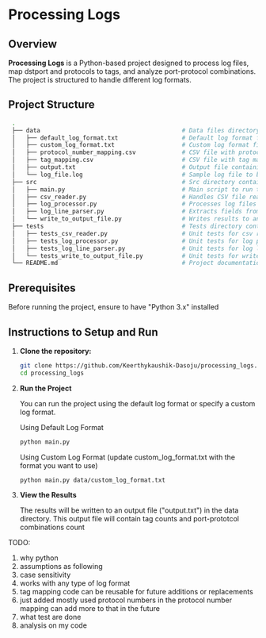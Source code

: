 # Processing Logs

## Overview

**Processing Logs** is a Python-based project designed to process log files, map dstport and protocols to tags, and analyze port-protocol combinations. The project is structured to handle different log formats.
    
## Project Structure

   ```bash
    .
    ├── data                                        # Data files directory
    │   ├── default_log_format.txt                  # Default log format file
    │   ├── custom_log_format.txt                   # Custom log format file (optional)
    │   ├── protocol_number_mapping.csv             # CSV file with protocol-to-number mapping
    │   ├── tag_mapping.csv                         # CSV file with tag mapping
    │   ├── output.txt                              # Output file containing final results
    │   └── log_file.log                            # Sample log file to be processed
    ├── src                                         # Src directory containing code files
    │   ├── main.py                                 # Main script to run the project
    │   ├── csv_reader.py                           # Handles CSV file reading and processing
    │   ├── log_processor.py                        # Processes log files and counts occurrences
    │   ├── log_line_parser.py                      # Extracts fields from log lines
    │   └── write_to_output_file.py                 # Writes results to an output file
    ├── tests                                       # Tests directory containing unittest files
    │   ├── tests_csv_reader.py                     # Unit tests for csv reader
    │   ├── tests_log_processor.py                  # Unit tests for log processor
    │   ├── tests_log_line_parser.py                # Unit tests for log line parser
    │   └── tests_write_to_output_file.py           # Unit tests for write to output file
    └── README.md                                   # Project documentation
   ```

## Prerequisites

Before running the project, ensure to have "Python 3.x" installed

## Instructions to Setup and Run

1. **Clone the repository:**

   ```bash
   git clone https://github.com/Keerthykaushik-Dasoju/processing_logs.git
   cd processing_logs

2. **Run the Project**

    You can run the project using the default log format or specify a custom log format.

    Using Default Log Format

    ```bash
    python main.py
    ```

    Using Custom Log Format (update custom_log_format.txt with the format you want to use)

    ```bash
    python main.py data/custom_log_format.txt
    ```

3. **View the Results**

    The results will be written to an output file ("output.txt") in the data directory. This output file will contain tag counts and port-prototcol combinations count


TODO:

1. why python
2. assumptions as following
3. case sensitivity
4. works with any type of log format
5. tag mapping code can be reusable for future additions or replacements
6. just added mostly used protocol numbers in the protocol number mapping can add more to that in the future
7. what test are done
8. analysis on my code
